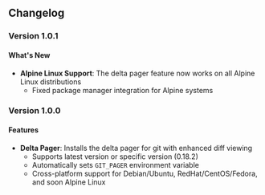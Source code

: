 ## Changelog

### Version 1.0.1

#### What's New

- **Alpine Linux Support**: The delta pager feature now works on all Alpine Linux distributions
  - Fixed package manager integration for Alpine systems

### Version 1.0.0

#### Features

- **Delta Pager**: Installs the delta pager for git with enhanced diff viewing
  - Supports latest version or specific version (0.18.2)
  - Automatically sets `GIT_PAGER` environment variable
  - Cross-platform support for Debian/Ubuntu, RedHat/CentOS/Fedora, and soon Alpine Linux

